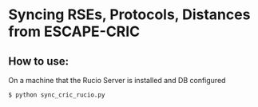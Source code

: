 # Syncing RSEs, Protocols, Distances from ESCAPE-CRIC

## How to use:
On a machine that the Rucio Server is installed and DB configured

    $ python sync_cric_rucio.py
